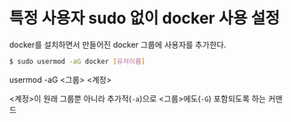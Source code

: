 # 특정 사용자 sudo 없이 docker 사용 설정

docker를 설치하면서 만들어진 docker 그룹에 사용자를 추가한다.

```bash
$ sudo usermod -aG docker [유저이름]
```

usermod -aG <그룹> <계정>

<계정>이 원래 그룹뿐 아니라 추가적(`-a`)으로 <그룹>에도(`-G`) 포함되도록 하는 커맨드
